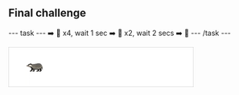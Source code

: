 <h2 class="c-project-heading--task">Final challenge</h2>

--- task ---
➡️ 🦡 x4, wait 1 sec
➡️ 🍄 x2, wait 2 secs 
➡️ 🐍 
--- /task ---

![Four badgers appearing one after the other, one second apart. Then two mushrooms, two seconds apart. Then a snake.](images/final-boss.gif)






